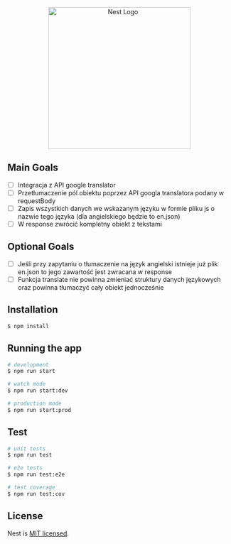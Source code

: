 <p align="center">
  <a href="http://nestjs.com/" target="blank"><img src="https://nestjs.com/img/logo_text.svg" width="320" alt="Nest Logo" /></a>
</p>

## Main Goals

- [ ] Integracja z API google translator
- [ ] Przetłumaczenie pól obiektu poprzez API googla translatora podany w requestBody
- [ ] Zapis wszystkich danych we wskazanym języku w formie pliku js o nazwie tego języka (dla angielskiego będzie to en.json)
- [ ] W response zwrócić kompletny obiekt z tekstami

## Optional Goals

- [ ] Jeśli przy zapytaniu o tłumaczenie na język angielski istnieje już plik en.json to jego zawartość jest zwracana w response
- [ ] Funkcja translate nie powinna zmieniać struktury danych językowych oraz powinna tłumaczyć cały obiekt jednocześnie

## Installation

```bash
$ npm install
```

## Running the app

```bash
# development
$ npm run start

# watch mode
$ npm run start:dev

# production mode
$ npm run start:prod
```

## Test

```bash
# unit tests
$ npm run test

# e2e tests
$ npm run test:e2e

# test coverage
$ npm run test:cov
```

## License

Nest is [MIT licensed](LICENSE).
